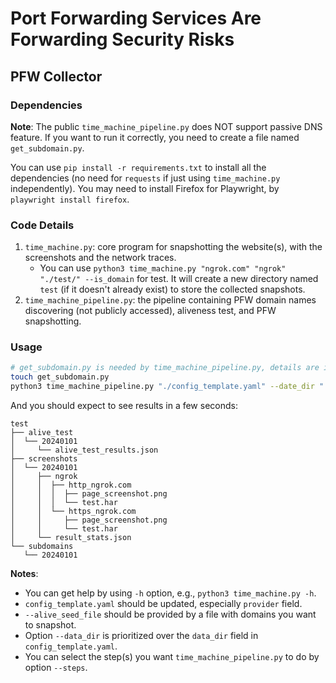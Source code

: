 # Port Forwarding Services Are Forwarding Security Risks

## PFW Collector

### Dependencies

**Note**: The public `time_machine_pipeline.py` does NOT support passive DNS feature. If you want to run it correctly, you need to create a file named `get_subdomain.py`.

You can use `pip install -r requirements.txt` to install all the dependencies (no need for `requests` if just using `time_machine.py` independently). You may need to install Firefox for Playwright, by `playwright install firefox`.

### Code Details

1. `time_machine.py`: core program for snapshotting the website(s), with the screenshots and the network traces.
   + You can use `python3 time_machine.py "ngrok.com" "ngrok" "./test/" --is_domain` for test. It will create a new directory named `test` (if it doesn't already exist) to store the collected snapshots.
2. `time_machine_pipeline.py`: the pipeline containing PFW domain names discovering (not publicly accessed), aliveness test, and PFW snapshotting.

### Usage

```bash
# get_subdomain.py is needed by time_machine_pipeline.py, details are in the section Dependencies.
touch get_subdomain.py
python3 time_machine_pipeline.py "./config_template.yaml" --date_dir "./test/" --alive_seed_file <(echo "ngrok.com") --steps 6
```

And you should expect to see results in a few seconds:

```
test
├── alive_test
│  └── 20240101
│     └── alive_test_results.json
├── screenshots
│  └── 20240101
│     ├── ngrok
│     │  ├── http_ngrok.com
│     │  │  ├── page_screenshot.png
│     │  │  └── test.har
│     │  └── https_ngrok.com
│     │     ├── page_screenshot.png
│     │     └── test.har
│     └── result_stats.json
└── subdomains
   └── 20240101
```

**Notes**:
+ You can get help by using `-h` option, e.g., `python3 time_machine.py -h`.
+ `config_template.yaml` should be updated, especially `provider` field.
+ `--alive_seed_file` should be provided by a file with domains you want to snapshot.
+ Option `--data_dir` is prioritized over the `data_dir` field in `config_template.yaml`.
+ You can select the step(s) you want `time_machine_pipeline.py` to do by option `--steps`.
